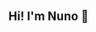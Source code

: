 ## Hi! I'm Nuno 👋

<!--
**Nazpe/Nazpe** is a ✨ _special_ ✨ repository because its `README.md` (this file) appears on your GitHub profile.

Here are some ideas to get you started:

- 🔭 I’m currently working on ...>
I'm a Data Scientist with experience in machine learning, statistical analysis, and data visualization. I enjoy coding and am always looking for new challenges!
I also have a background in life sciences and chemistry.

# Technical Skills

 Programming Languages: Python, SQL, R, JavaScript.
 Libraries: Pandas, Numpy, Scikit-Learn, PyTorch, Pyspark (Apache Spark), Matplotlib,
 Seaborn, FastAPI.
 Data Techniques: Data Exploration and Visualization, Statistics, Time Series, Data
 Mining, Machine Learning, Artificial Intelligence, Deep Learning, Generative AI,
 Computer Vision, Natural Language Processing (NLP), Big Data.
 Other Tools: HTML, CSS, GitHub, Docker, LaTex, Overleaf, Jira, Microsoft Office, Jupyter.

For now... I'm always looking to expand my skillset :)

Adicionar um link para o meu artigo...

Dizer qual foi a minha educação
<!- 🌱 I’m currently learning ...
- 👯 I’m looking to collaborate on ...
- 🤔 I’m looking for help with ...
- 💬 Ask me about ...
- 📫 How to reach me: ...
- 😄 Pronouns: ...
- ⚡ Fun fact: ...
-->
